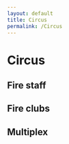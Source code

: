 ```yaml
---
layout: default
title: Circus
permalink: /Circus
---
```


# Circus

## Fire staff

## Fire clubs

## Multiplex

